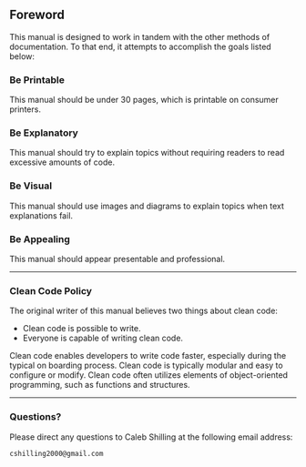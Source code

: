 ## Foreword ##

This manual is designed to work in tandem with the other methods of documentation. To that end, it attempts to accomplish the goals listed below:

### Be Printable ###
This manual should be under 30 pages, which is printable on consumer printers.
### Be Explanatory ###
This manual should try to explain topics without requiring readers to read excessive amounts of code.
### Be Visual ###
This manual should use images and diagrams to explain topics when text explanations fail.
### Be Appealing ###
This manual should appear presentable and professional.

---

### Clean Code Policy ###

The original writer of this manual believes two things about clean code:

- Clean code is possible to write.
- Everyone is capable of writing clean code.

Clean code enables developers to write code faster, especially during the typical on boarding process. Clean code is typically modular and easy to configure or modify. Clean code often utilizes elements of object-oriented programming, such as functions and structures.

---

### Questions? ###

Please direct any questions to Caleb Shilling at the following email address:
	
	cshilling2000@gmail.com

<div style="page-break-after: always"></div>